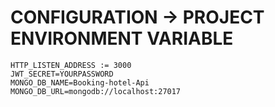 # CONFIGURATION -> PROJECT ENVIRONMENT VARIABLE
```
HTTP_LISTEN_ADDRESS := 3000
JWT_SECRET=YOURPASSWORD
MONGO_DB_NAME=Booking-hotel-Api
MONGO_DB_URL=mongodb://localhost:27017
```